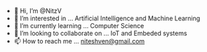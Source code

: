 - 👋 Hi, I’m @NitzV
- 👀 I’m interested in ... Artificial Intelligence and Machine Learning
- 🌱 I’m currently learning ... Computer Science
- 💞️ I’m looking to collaborate on ... IoT and Embeded systems
- 📫 How to reach me ... niteshven@gmail.com

<!---
NitzV/NitzV is a ✨ special ✨ repository because its `README.md` (this file) appears on your GitHub profile.
You can click the Preview link to take a look at your changes.
--->
